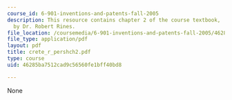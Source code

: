 ```yaml
---
course_id: 6-901-inventions-and-patents-fall-2005
description: This resource contains chapter 2 of the course textbook, 'Create or Perish',
  by Dr. Robert Rines.
file_location: /coursemedia/6-901-inventions-and-patents-fall-2005/46285ba7512cad9c56560fe1bff40bd8_crete_r_pershch2.pdf
file_type: application/pdf
layout: pdf
title: crete_r_pershch2.pdf
type: course
uid: 46285ba7512cad9c56560fe1bff40bd8

---
```

None